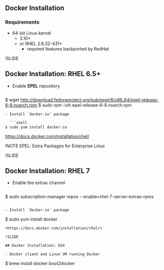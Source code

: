 ## Docker Installation

### Requirements

- 64-bit Linux kernel
  - 3.10+
  - or RHEL 2.6.32-431+
    - required features backported by RedHat


!SLIDE

## Docker Installation: RHEL 6.5+

- Enable **EPEL** repository

  ```
$ wget http://download.fedoraproject.org/pub/epel/6/x86_64/epel-release-6-8.noarch.rpm
$ sudo rpm -ivh epel-release-6-8.noarch.rpm
```
- Install `docker-io` package

  ```shell
$ sudo yum install docker-io
```

<https://docs.docker.com/installation/rhel/>

!NOTE
EPEL: Extra Packages for Enterprise Linux

!SLIDE

## Docker Installation: RHEL 7

- Enable the extras channel

  ```
$ sudo subscription-manager repos --enable=rhel-7-server-extras-rpms
```

- Install `docker-io` package

  ```
$ sudo yum install docker
```
<https://docs.docker.com/installation/rhel/>

!SLIDE

## Docker Installation: OSX

- Docker client and Linux VM running Docker

  ```
$ brew install docker boot2docker
```
